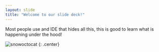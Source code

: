 ```yaml
---
layout: slide
title: "Welcome to our slide deck!"
---
```


Most people use and IDE that hides all this, this is good to learn what is happening under the hood!

![snowoctocat](https://octodex.github.com/images/snowoctocat.png)
{: .center}
